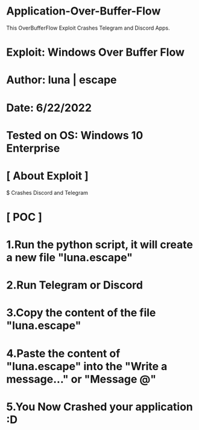 # Application-Over-Buffer-Flow
This OverBufferFlow Exploit Crashes Telegram and Discord Apps.

# Exploit: Windows Over Buffer Flow
# Author: luna | escape
# Date: 6/22/2022
# Tested on OS: Windows 10 Enterprise

# [ About Exploit ]

$ Crashes Discord and Telegram

# [ POC ]

# 1.Run the python script, it will create a new file "luna.escape"
# 2.Run Telegram or Discord
# 3.Copy the content of the file "luna.escape"
# 4.Paste the content of "luna.escape" into the "Write a message..." or "Message @"
# 5.You Now Crashed your application :D
